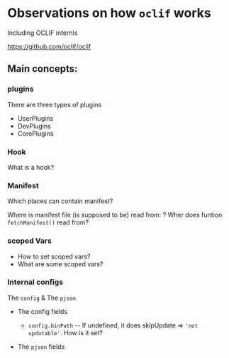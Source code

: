 # Observations on how `oclif` works
Including OCLIF internls

https://github.com/oclif/oclif

## Main concepts:
### plugins
There are three types of plugins
* UserPlugins
* DevPlugins
* CorePlugins

### Hook
What is a hook?

### Manifest
Which places can contain manifest?

Where is manifest file (is supposed to be) read from: ?
Wher does funtion `fetchManifest()` read from?

### scoped Vars
* How to set scoped vars?
* What are some scoped vars?

### Internal configs
The `config` & The `pjson`
* The config fields
  * `config.binPath` -- If undefined, it does skipUpdate => `'not updatable'`. How is it set?

* The `pjson` fields
